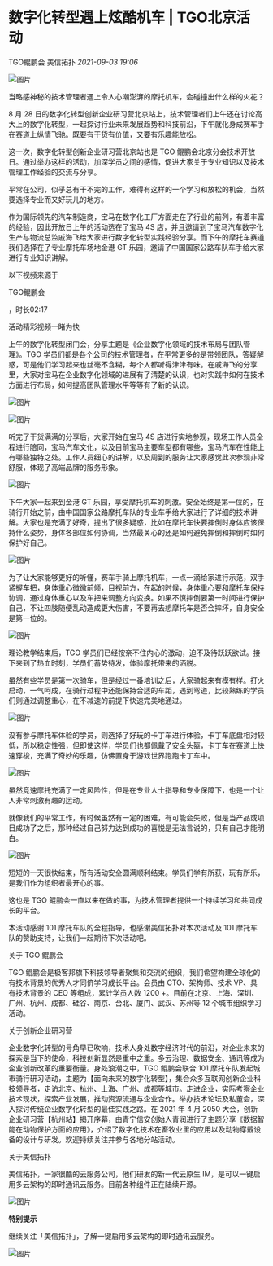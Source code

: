 # 数字化转型遇上炫酷机车 | TGO北京活动

TGO鲲鹏会 美信拓扑 _2021-09-03 19:06_

![图片](../../.gitbook/assets/articles/autogen-5327e45f40392b822a0f0f01b0a5bad337cd6c036618fced8f22099d62a6e208.webp)

当略感神秘的技术管理者遇上令人心潮澎湃的摩托机车，会碰撞出什么样的火花？

8 月 28 日的数字化转型创新企业研习营北京站上，技术管理者们上午还在讨论高大上的数字化转型，一起探讨行业未来发展趋势和科技前沿，下午就化身成赛车手在赛道上纵情飞驰。既要有干货有价值，又要有乐趣能放松。

这一次，数字化转型创新企业研习营北京站也是 TGO 鲲鹏会北京分会技术开放日。通过举办这样的活动，加深学员之间的感情，促进大家关于专业知识以及技术管理工作经验的交流与分享。

平常在公司，似乎总有干不完的工作，难得有这样的一个学习和放松的机会，当然要选择专业而又好玩儿的地方。

作为国际领先的汽车制造商，宝马在数字化工厂方面走在了行业的前列，有着丰富的经验，因此开放日上午的活动选在了宝马 4S 店，并且邀请到了宝马汽车数字化生产与物流总监戚海飞给大家进行数字化转型实践经验分享。而下午的摩托车赛道我们选择在了专业摩托车场地金港 GT 乐园，邀请了中国国家公路车队车手给大家进行专业知识讲解。

以下视频来源于

TGO鲲鹏会

，时长02:17

活动精彩视频一睹为快

上午的数字化转型闭门会，分享主题是《企业数字化领域的技术布局与团队管理》。TGO 学员们都是各个公司的技术管理者，在平常更多的是带领团队，答疑解惑，可是他们学习起来也丝毫不含糊，每个人都听得津津有味。在戚海飞的分享里，大家对宝马在企业数字化领域的进展有了清楚的认识，也对实践中如何在技术方面进行布局，如何提高团队管理水平等等有了新的认识。

![图片](../../.gitbook/assets/articles/autogen-93b2fdcc9278f3efca3b3b30477f969910080cb5c3d400e0e5ea96524b516b34.webp)

![图片](../../.gitbook/assets/articles/autogen-20b332abe14980682a3ee41b56334054bcd14e53495e5a357b24660ec7b15911.webp)

听完了干货满满的分享后，大家开始在宝马 4S 店进行实地参观，现场工作人员全程进行陪同，宝马汽车文化，以及目前宝马主要车型都有哪些，宝马汽车在性能上有哪些独特之处。工作人员细心的讲解，以及周到的服务让大家感觉此次参观非常舒服，体现了高端品牌的服务形象。

![图片](../../.gitbook/assets/articles/autogen-2905950e93cbb6185c03fcc575c1602ffc4a9e1563778a76ed2940444bacc790.webp)

下午大家一起来到金港 GT 乐园，享受摩托机车的刺激。安全始终是第一位的，在骑行开始之前，由中国国家公路摩托车队的专业车手给大家进行了详细的技术讲解。大家也是充满了好奇，提出了很多疑惑，比如在摩托车快要摔倒时身体应该保持什么姿势，身体各部位如何协调，当然最关心的还是如何避免摔倒和摔倒时如何保护好自己。

![图片](../../.gitbook/assets/articles/autogen-a29dfc2b70247372c63794ba07ac4180e1a1f4dd32d5ea7d15a0fe7aae456f5b.webp)

为了让大家能够更好的听懂，赛车手骑上摩托机车，一点一滴给家进行示范，双手紧握车把，身体重心微微前倾，目视前方，在起的时候，身体重心要和摩托车保持协调，通过身体重心以及车把来调整方向变换。如果不慎摔倒要第一时间进行保护自己，不让四肢随便乱动造成更大伤害，不要再去想摩托车是否会摔坏，自身安全是第一位的。

![图片](../../.gitbook/assets/articles/autogen-d60a61ac4e2275fc5b1df9a15739058b0795956ebb44694fda200ae4ec8c9948.webp)

理论教学结束后，TGO 学员们已经按奈不住内心的激动，迫不及待跃跃欲试。接下来到了热血时刻，学员们蓄势待发，体验摩托带来的洒脱。

虽然有些学员是第一次骑车，但是经过一番培训之后，大家骑起来有模有样。打火启动，一气呵成，在骑行过程中还能保持合适的车距，遇到弯道，比较熟练的学员们则通过调整重心，在不减速的前提下快速完美地通过。

![图片](../../.gitbook/assets/articles/autogen-3cc23e013d94e12e9f1d858f4ab0df1b2e8de61da6a242af7627493d1229aa39.webp)

没有参与摩托车体验的学员，则选择了好玩的卡丁车进行体验，卡丁车底盘相对较低，所以稳定性强，但即使这样，学员们也都佩戴了安全头盔，卡丁车在赛道上快速穿梭，充满了奇妙的乐趣，仿佛置身于游戏世界跑跑卡丁车中。

![图片](../../.gitbook/assets/articles/autogen-8af2f1583b4437981866b115819e2e7e8f80797ec2c390e2e0c02e3066c2f61.webp)

虽然竞速摩托充满了一定风险性，但是在专业人士指导和专业保障下，也是一个让人非常刺激有趣的运动。

就像我们的平常工作，有时候虽然有一定的困难，有可能会失败，但是当产品或项目成功了之后，那种经过自己努力达到成功的喜悦是无法言说的，只有自己才能明白。

![图片](../../.gitbook/assets/articles/autogen-7ca97dcfa9bc5a99bc3791fc7c76a5803d38a3fcd4e1c68c7f580f69046c55c4.webp)

短短的一天很快结束，所有活动安全圆满顺利结束。学员们学有所获，玩有所乐，是我们作为组织者最开心的事。

这也是 TGO 鲲鹏会一直以来在做的事，为技术管理者提供一个持续学习和共同成长的平台。

本活动感谢 101 摩托车队的全程指导，也感谢美信拓扑对本次活动及 101 摩托车队的赞助支持，让我们一起期待下次活动吧。

关于 TGO 鲲鹏会

TGO 鲲鹏会是极客邦旗下科技领导者聚集和交流的组织，我们希望构建全球化的有技术背景的优秀人才同侪学习成长平台。会员由 CTO、架构师、技术 VP、具有技术背景的 CEO 等组成，累计学员人数 1200 +。目前在北京、上海、深圳、广州、杭州、成都、硅谷、南京、台北、厦门、武汉、苏州等 12 个城市组织学习活动。

关于创新企业研习营

企业数字化转型的号角早已吹响，技术人身处数字经济时代的前沿，对企业未来的探索是当下的使命，科技创新显然是重中之重。多云治理、数据安全、通讯等成为企业创新改革的重要衡量。身处浪潮之中，TGO 鲲鹏会联合 101 摩托车队发起城市骑行研习活动，主题为【面向未来的数字化转型】，集合众多互联网创新企业科技领导者，走访北京、杭州、上海、广州、成都等城市。走进企业，实际考察企业技术现状，探索产业发展，推动资源流通与企业合作。举办技术论坛及私董会，深入探讨传统企业数字化转型的最佳实践之路。在 2021 年 4 月 2050 大会，创新企业研习营【杭州站】揭开序幕，由青宁信安创始人青润进行了主题分享《数据智能在动物保护方面的应用》，介绍了数字化技术在畜牧业里的应用以及动物穿戴设备的设计与研发。欢迎持续关注并参与各地分站活动。

关于美信拓扑

美信拓扑，一家很酷的云服务公司，他们研发的新一代云原生 IM，是可以一键启用多云架构的即时通讯云服务。目前各种组件正在陆续开源。

![图片](../../.gitbook/assets/articles/autogen-8dba496aeee0a87c4728f94ee948235ba6984cc8212d3abea79289f437cd403d.gif)

**特别提示**

继续关注「美信拓扑」，了解一键启用多云架构的即时通讯云服务。

![图片](../../.gitbook/assets/articles/autogen-9c1da9e4a9e37fe718184c6ceeb84a3401afabccc3269ff9a5bd7ef8b087462e.webp)
